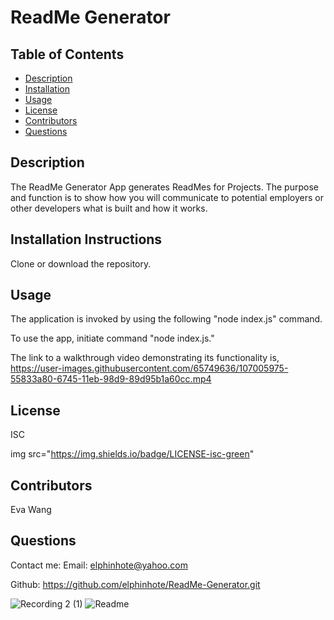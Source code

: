 
# ReadMe Generator


## Table of Contents
* [Description](#description)
* [Installation](#installation)
* [Usage](#usage)
* [License](#license)
* [Contributors](#contributors)
* [Questions](#questions)

## Description
The ReadMe Generator App generates ReadMes for Projects.
The purpose and function is to show how you will communicate to potential employers or other developers what is built and how it works.

## Installation Instructions
Clone or download the repository.

## Usage
 The application is invoked by using the following
"node index.js" command.
  
To use the app, initiate command "node index.js."


The link to a walkthrough video demonstrating its functionality is,  
https://user-images.githubusercontent.com/65749636/107005975-55833a80-6745-11eb-98d9-89d95b1a60cc.mp4


## License
ISC

img src="https://img.shields.io/badge/LICENSE-isc-green"

## Contributors
Eva Wang

## Questions
Contact me:
Email: [elphinhote@yahoo.com](elphinhote@yahoo.com)

Github: https://github.com/elphinhote/ReadMe-Generator.git

![Recording 2 (1)](https://user-images.githubusercontent.com/65749636/107099623-0382f900-67c7-11eb-9370-69d77a3094e5.gif)
![Readme](https://user-images.githubusercontent.com/65749636/107100317-d899a480-67c8-11eb-959f-992194b3962f.PNG)










